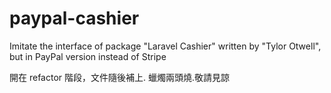 # paypal-cashier
Imitate the interface of package "Laravel Cashier" written by "Tylor Otwell", but in PayPal version instead of Stripe


開在 refactor 階段，文件隨後補上. 蠟燭兩頭燒.敬請見諒
